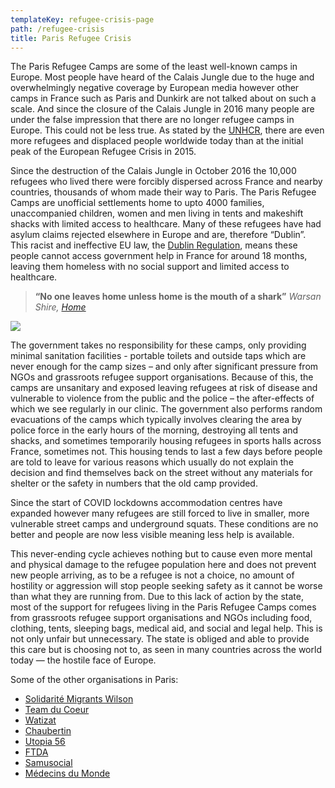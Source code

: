 ```yaml
---
templateKey: refugee-crisis-page
path: /refugee-crisis
title: Paris Refugee Crisis
---
```

The Paris Refugee Camps are some of the least well-known camps in Europe. Most people have heard of the Calais Jungle due to the huge and overwhelmingly negative coverage by European media however other camps in France such as Paris and Dunkirk are not talked about on such a scale. And since the closure of the Calais Jungle in 2016 many people are under the false impression that there are no longer refugee camps in Europe. This could not be less true. As stated by the [UNHCR](https://www.unhcr.org/news/press/2020/6/5ee9db2e4/1-cent-humanity-displaced-unhcr-global-trends-report.html), there are even more refugees and displaced people worldwide today than at the initial peak of the European Refugee Crisis in 2015.

Since the destruction of the Calais Jungle in October 2016 the 10,000 refugees who lived there were forcibly dispersed across France and nearby countries, thousands of whom made their way to Paris. The Paris Refugee Camps are unofficial settlements home to upto 4000 families, unaccompanied children, women and men living in tents and makeshift shacks with limited access to healthcare. Many of these refugees have had asylum claims rejected elsewhere in Europe and are, therefore “Dublin”. This racist and ineffective EU law, the [Dublin Regulation](https://www.unhcr.org/4a0d6a6710.pdf), means these people cannot access government help in France for around 18 months, leaving them homeless with no social support and limited access to healthcare.

> **“No one leaves home unless home is the mouth of a shark”**  *Warsan Shire, [Home](https://www.youtube.com/watch?v=nI9D92Xiygo&ab_channel=GarrettMogge)*

![](/img/image1-30.jpeg)

The government takes no responsibility for these camps, only providing minimal sanitation facilities - portable toilets and outside taps which are never enough for the camp sizes – and only after significant pressure from NGOs and grassroots refugee support organisations. Because of this, the camps are unsanitary and exposed leaving refugees at risk of disease and vulnerable to violence from the public and the police – the after-effects of which we see regularly in our clinic. The government also performs random evacuations of the camps which typically involves clearing the area by police force in the early hours of the morning, destroying all tents and shacks, and sometimes temporarily housing refugees in sports halls across France, sometimes not. This housing tends to last a few days before people are told to leave for various reasons which usually do not explain the decision and find themselves back on the street without any materials for shelter or the safety in numbers that the old camp provided. 

Since the start of COVID lockdowns accommodation centres have expanded however many refugees are still forced to live in smaller, more vulnerable street camps and underground squats. These conditions are no better and people are now less visible meaning less help is available. 

This never-ending cycle achieves nothing but to cause even more mental and physical damage to the refugee population here and does not prevent new people arriving, as to be a refugee is not a choice, no amount of hostility or aggression will stop people seeking safety as it cannot be worse than what they are running from. Due to this lack of action by the state, most of the support for refugees living in the Paris Refugee Camps comes from grassroots refugee support organisations and NGOs including food, clothing, tents, sleeping bags, medical aid, and social and legal help. This is not only unfair but unnecessary. The state is obliged and able to provide this care but is choosing not to, as seen in many countries across the world today — the hostile face of Europe.

Some of the other organisations in Paris:

* [Solidarité Migrants Wilson](https://www.facebook.com/Solidarit%C3%A9-migrants-Wilson-598228360377940/)
* [Team du Coeur](https://www.instagram.com/teamducoeur/)
* [Watizat](https://watizat.org/)
* [Chaubertin](https://chaubertin.org)
* [Utopia 56](http://www.utopia56.com/en/our-missions-in-paris)
* [FTDA](https://www.france-terre-asile.org/)
* [Samusocial](https://www.samusocial.paris/)
* [Médecins du Monde](https://www.medecinsdumonde.org/fr/contact/ile-de-france)